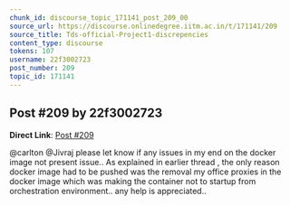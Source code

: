 ```yaml
---
chunk_id: discourse_topic_171141_post_209_00
source_url: https://discourse.onlinedegree.iitm.ac.in/t/171141/209
source_title: Tds-official-Project1-discrepencies
content_type: discourse
tokens: 107
username: 22f3002723
post_number: 209
topic_id: 171141
---
```


## Post #209 by 22f3002723

**Direct Link**: [Post #209](https://discourse.onlinedegree.iitm.ac.in/t/171141/209)

@carlton @Jivraj please let know if any issues in my end on the docker image not present issue.. As explained in earlier thread , the only reason docker image had to be pushed was the removal my office proxies in the docker image which was making the container not to startup from orchestration environment.. any help is appreciated..
